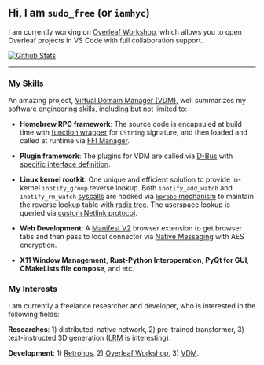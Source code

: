 
## Hi, I am `sudo_free` (or `iamhyc`)

I am currently working on [Overleaf Workshop](https://github.com/iamhyc/Overleaf-Workshop/), which allows you to open Overleaf projects in VS Code with full collaboration support. 

[![Github Stats](https://github-readme-stats.vercel.app/api?username=iamhyc&bg_color=0D1117&text_color=FFFFFF&count_private=true&show_icons=true&hide_border=true)](https://github.com/iamhyc)

----

### My Skills

An amazing project, [Virtual Domain Manager (VDM)](https://github.com/VDM-Maintainer-Group/virtual-domain-manager), well summarizes my software engineering skills, including but not limited to:

- **Homebrew RPC framework**: The source code is encapsuled at build time with [function wrapper](https://github.com/VDM-Maintainer-Group/vdm-capability-library/tree/main/__wrapper__) for `CString` signature, and then loaded and called at runtime via [FFI Manager](https://github.com/VDM-Maintainer-Group/virtual-domain-manager/tree/master/daemon/serde-ipc).

- **Plugin framework**: The plugins for VDM are called via [D-Bus](https://www.freedesktop.org/wiki/Software/dbus/) with [specific interface definition](https://github.com/VDM-Maintainer-Group/virtual-domain-manager/blob/master/interface/org.vdm-compatible.src.xml).

- **Linux kernel rootkit**: One unique and efficient solution to provide in-kernel `inotify_group` reverse lookup. Both `inotify_add_watch` and `inotify_rm_watch` [syscalls](https://man7.org/linux/man-pages/man2/syscalls.2.html) are hooked via [`kprobe` mechanism](https://docs.kernel.org/trace/kprobes.html) to maintain the reverse lookup table with [radix tree](https://lwn.net/Articles/175432/). The userspace lookup is queried via [custom Netlink protocol](https://github.com/VDM-Maintainer-Group/vdm-capability-library/tree/main/inotify-lookup/inotify-lookup-py).

- **Web Development**: A [Manifest V2](https://developer.chrome.com/docs/extensions/mv2) browser extension to get browser tabs and then pass to local connector via [Native Messaging](https://developer.mozilla.org/en-US/docs/Mozilla/Add-ons/WebExtensions/Native_messaging) with AES encryption.

- **X11 Window Management**, **Rust-Python Interoperation**, **PyQt for GUI**, **CMakeLists file compose**, and etc.

### My Interests

I am currently a freelance researcher and developer, who is interested in the following fields:

**Researches**: 1) distributed-native network, 2) pre-trained transformer, 3) text-instructed 3D generation ([LRM](https://arxiv.org/abs/2311.04400) is interesting).

**Development**: 1) [Retrohos](https://github.com/Retrohos/Retrohos), 2) [Overleaf Workshop](https://github.com/iamhyc/Overleaf-Workshop), 3) [VDM](https://github.com/VDM-Maintainer-Group).
